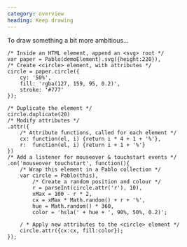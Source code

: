 ```yaml
--- 
category: overview
heading: Keep drawing
---
```


To draw something a bit more ambitious... 

    /* Inside an HTML element, append an <svg> root */
    var paper = Pablo(demoElement).svg({height:220}),
    /* Create <circle> element, with attributes */
    circle = paper.circle({
        cy: '50%',
        fill: 'rgba(127, 159, 95, 0.2)',
        stroke: '#777'
    });

    /* Duplicate the element */
    circle.duplicate(20)
    /* Modify attributes */
    .attr({
        /* Attribute functions, called for each element */
        cx: function(el, i) {return i * 4 + 1 + '%'},
        r:  function(el, i) {return i + 1 + '%'}
    })
    /* Add a listener for mouseover & touchstart events */
    .on('mouseover touchstart', function(){
        /* Wrap this element in a Pablo collection */
        var circle = Pablo(this),
            /* Create a random position and colour */
            r = parseInt(circle.attr('r'), 10),
            xMax = 100 - r * 2,
            cx = xMax * Math.random() + r + '%',
            hue = Math.random() * 360,
            color = 'hsla(' + hue + ', 90%, 50%, 0.2)';

        / * Apply new attributes to the <circle> element */
        circle.attr({cx:cx, fill:color});
    });

<script>
// Toggle show/hide for the previous code example
(function(){
    if ('addEventListener' in document){
        var pElems = document.getElementsByTagName('p'),
            p = pElems[pElems.length - 1];

        document.addEventListener('DOMContentLoaded', function(){
            var jQuery = satya.jQuery,
                control = jQuery('<a>(show)</a>').appendTo(p),
                content = jQuery(p).next().hide(),
                hidden = true;

            control.on('click', function(){
                hidden = !hidden;
                if (hidden){
                    control.text('(show)');
                    content.slideUp();
                }
                else {
                    control.text('(hide)');
                    content.slideDown();
                }
            });
        }, false);
    }
}());
</script>
